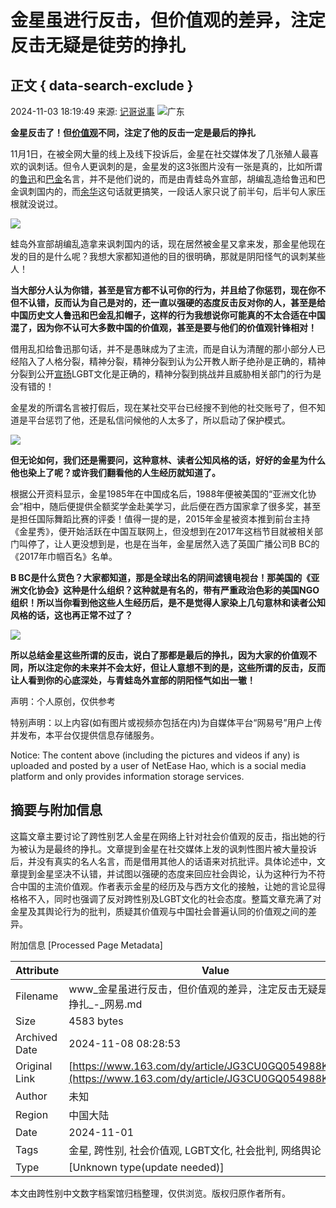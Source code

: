 # 金星虽进行反击，但价值观的差异，注定反击无疑是徒劳的挣扎

## 正文 { data-search-exclude }


2024-11-03 18:19:49 来源: [记哥说事](https://www.163.com/dy/media/T1554721619563.html) ![](https://static.ws.126.net/163/f2e/dy_media/dy_media/static/images/ipLocation.f6d00eb.svg)广东 

**金星反击了！但[价值观](https://ent.163.com/keywords/4/f/4ef7503c89c2/1.html)不同，注定了他的反击一定是最后的挣扎**

11月1日，在被全网大量的线上及线下投诉后，金星在社交媒体发了几张殖人最喜欢的讽刺话。但令人更讽刺的是，金星发的这3张图片没有一张是真的，比如所谓的[鲁迅](https://ent.163.com/keywords/9/8/9c818fc5/1.html)和[巴金](https://ent.163.com/keywords/5/f/5df491d1/1.html)名言，并不是他们说的，而是由青蛙岛外宣部，胡编乱造给鲁迅和巴金讽刺国内的，而[余华](https://ent.163.com/keywords/4/5/4f59534e/1.html)这句话就更搞笑，一段话人家只说了前半句，后半句人家压根就没说过。

![](https://nimg.ws.126.net/?url=http%3A%2F%2Fdingyue.ws.126.net%2F2024%2F1103%2Fc2d6e898j00smddyh001qd000rs00hom.jpg&thumbnail=660x2147483647&quality=80&type=jpg)

蛙岛外宣部胡编乱造拿来讽刺国内的话，现在居然被金星又拿来发，那金星他现在发的目的是什么呢？我想大家都知道他的目的很明确，那就是阴阳怪气的讽刺某些人！

**当大部分人认为你错，甚至是官方都不认可你的行为，并且给了你惩罚，现在你不但不认错，反而认为自己是对的，还一直以强硬的态度反击反对你的人，甚至是给中国历史文人鲁迅和巴金乱扣帽子，这样的行为我想说你可能真的不太合适在中国混了，因为你不认可大多数中国的价值观，甚至是要与他们的价值观针锋相对！**

借用乱扣给鲁迅那句话，并不是愚昧成为了主流，而是自认为清醒的那小部分人已经陷入了人格分裂，精神分裂，精神分裂到认为公开教人断子绝孙是正确的，精神分裂到公开[宣扬](https://ent.163.com/keywords/5/a/5ba3626c/1.html)LGBT文化是正确的，精神分裂到挑战并且威胁相关部门的行为是没有错的！

金星发的所谓名言被打假后，现在某社交平台已经搜不到他的社交账号了，但不知道是平台惩罚了他，还是私信问候他的人太多了，所以启动了保护模式。

![](https://nimg.ws.126.net/?url=http%3A%2F%2Fdingyue.ws.126.net%2F2024%2F1103%2F7ca98524j00smddyh001gd0012200iwm.jpg&thumbnail=660x2147483647&quality=80&type=jpg)

**但无论如何，我们还是需要问，这种意林、读者公知风格的话，好好的金星为什么他也染上了呢？或许我们翻看他的人生经历就知道了。**

根据公开资料显示，金星1985年在中国成名后，1988年便被美国的“亚洲文化协会”相中，随后便提供全额奖学金赴美学习，此后便在西方国家拿了很多奖，甚至是担任国际舞蹈比赛的评委！值得一提的是，2015年金星被资本推到前台主持《金星秀》，便开始活跃在中国互联网上，但没想到在2017年这档节目就被相关部门叫停了，让人更没想到是，也是在当年，金星居然入选了英国广播公司B BC的《2017年巾帼百名》名单。

**B BC是什么货色？大家都知道，那是全球出名的阴间滤镜电视台！那美国的《亚洲文化协会》这种是什么组织？这种就是有名的，带有严重政治色彩的美国NGO组织！所以当你看到他这些人生经历后，是不是觉得人家染上几句意林和读者公知风格的话，这也再正常不过了？**

![](https://nimg.ws.126.net/?url=http%3A%2F%2Fdingyue.ws.126.net%2F2024%2F1103%2F4fe15133j00smddyn039ed001ug00xam.jpg&thumbnail=660x2147483647&quality=80&type=jpg)

**所以总结金星这些所谓的反击，说白了那都是最后的挣扎，因为大家的价值观不同，所以注定你的未来并不会太好，但让人意想不到的是，这些所谓的反击，反而让人看到你的心底深处，与青蛙岛外宣部的阴阳怪气如出一辙！**

声明：个人原创，仅供参考

特别声明：以上内容(如有图片或视频亦包括在内)为自媒体平台“网易号”用户上传并发布，本平台仅提供信息存储服务。

Notice: The content above (including the pictures and videos if any) is uploaded and posted by a user of NetEase Hao, which is a social media platform and only provides information storage services.

## 摘要与附加信息

<!-- tcd_abstract -->
这篇文章主要讨论了跨性别艺人金星在网络上针对社会价值观的反击，指出她的行为被认为是最终的挣扎。文章提到金星在社交媒体上发的讽刺性图片被大量投诉后，并没有真实的名人名言，而是借用其他人的话语来对抗批评。具体论述中，文章提到金星坚决不认错，并试图以强硬的态度来回应社会舆论，认为这种行为不符合中国的主流价值观。作者表示金星的经历及与西方文化的接触，让她的言论显得格格不入，同时也强调了反对跨性别及LGBT文化的社会态度。整篇文章充满了对金星及其舆论行为的批判，质疑其价值观与中国社会普遍认同的价值观之间的差异。
<!-- tcd_abstract_end -->

附加信息 [Processed Page Metadata]

| Attribute       | Value                                  |
|-----------------|----------------------------------------|
| Filename        | www_金星虽进行反击，但价值观的差异，注定反击无疑是徒劳的挣扎_-_网易.md                             |
| Size            | 4583 bytes                           |
| Archived Date   | 2024-11-08 08:28:53                             |
| Original Link   | [https://www.163.com/dy/article/JG3CU0GQ054988KY.html](https://www.163.com/dy/article/JG3CU0GQ054988KY.html)                       |
| Author          | 未知                               |
| Region          | 中国大陆                               |
| Date            | 2024-11-01                                 |
| Tags            | 金星, 跨性别, 社会价值观, LGBT文化, 社会批判, 网络舆论                                 |
| Type            | [Unknown type(update needed)]                                 |
<!-- tcd_table_end -->

本文由跨性别中文数字档案馆归档整理，仅供浏览。版权归原作者所有。

